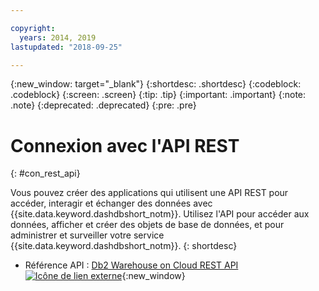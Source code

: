 ```yaml
---

copyright:
  years: 2014, 2019
lastupdated: "2018-09-25"

---
```


<!-- Attribute definitions --> 
{:new_window: target="_blank"}
{:shortdesc: .shortdesc}
{:codeblock: .codeblock}
{:screen: .screen}
{:tip: .tip}
{:important: .important}
{:note: .note}
{:deprecated: .deprecated}
{:pre: .pre}

# Connexion avec l'API REST
{: #con_rest_api}

Vous pouvez créer des applications qui utilisent une API REST pour accéder, interagir et échanger des données avec {{site.data.keyword.dashdbshort_notm}}. Utilisez l'API pour accéder aux données, afficher et créer des objets de base de données, et pour administrer et surveiller votre service {{site.data.keyword.dashdbshort_notm}}.
{: shortdesc}

- Référence API : [Db2 Warehouse on Cloud REST API ![Icône de lien externe](../../../icons/launch-glyph.svg "Icône de lien externe")](http://ibm.biz/db2whc_api){:new_window}
    


